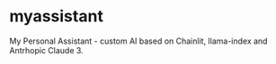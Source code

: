 # myassistant
My Personal Assistant - custom AI based on Chainlit, llama-index and Antrhopic Claude 3.
